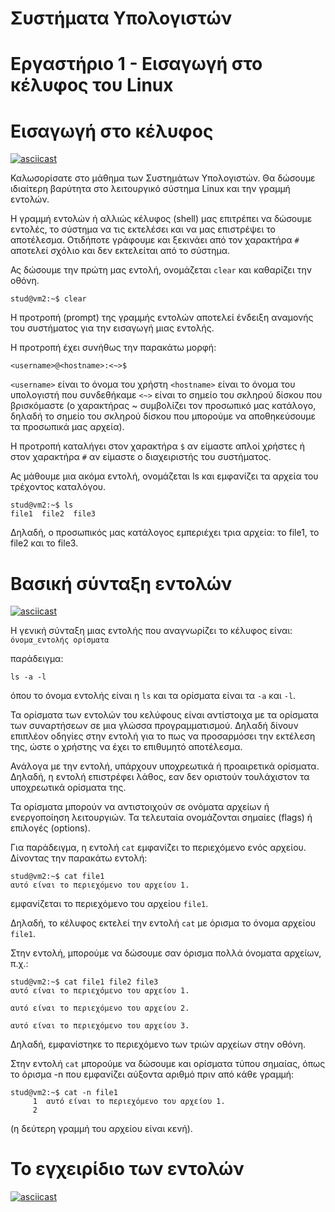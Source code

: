 # Συστήματα Υπολογιστών
# Εργαστήριο 1 - Εισαγωγή στο κέλυφος του Linux

# Εισαγωγή στο κέλυφος
[![asciicast](https://asciinema.org/a/pg9qWpRzsFQmbA8WcZNfxTHLu.svg)](https://asciinema.org/a/pg9qWpRzsFQmbA8WcZNfxTHLu)

Καλωσορίσατε στο μάθημα των Συστημάτων Υπολογιστών. Θα δώσουμε ιδιαίτερη βαρύτητα στο λειτουργικό σύστημα Linux και την γραμμή εντολών.

Η γραμμή εντολών ή αλλιώς κέλυφος (shell) μας επιτρέπει να δώσουμε εντολές, το σύστημα να τις εκτελέσει και να μας επιστρέψει το αποτέλεσμα. Οτιδήποτε γράφουμε και ξεκινάει από τον χαρακτήρα `#` αποτελεί σχόλιο και δεν εκτελείται από το σύστημα.

Ας δώσουμε την πρώτη μας εντολή, ονομάζεται `clear` και καθαρίζει την οθόνη.
```console
stud@vm2:~$ clear
```

Η προτροπή (prompt) της γραμμής εντολών αποτελεί ένδειξη αναμονής του συστήματος για την εισαγωγή μιας εντολής.

Η προτροπή έχει συνήθως την παρακάτω μορφή: 
```
<username>@<hostname>:<~>$
```

`<username>` είναι το όνομα του χρήστη
`<hostname>` είναι το όνομα του υπολογιστή που συνδεθήκαμε
`<~>` είναι το σημείο του σκληρού δίσκου που βρισκόμαστε
(ο χαρακτήρας ~ συμβολίζει τον προσωπικό μας κατάλογο, δηλαδή το σημείο του σκληρού δίσκου που μπορούμε να αποθηκεύσουμε τα προσωπικά μας αρχεία).

Η προτροπή καταλήγει στον χαρακτήρα `$` αν είμαστε απλοί χρήστες ή στον χαρακτήρα `#` αν είμαστε o διαχειριστής του συστήματος.

Ας μάθουμε μια ακόμα εντολή, ονομάζεται ls και εμφανίζει τα αρχεία του τρέχοντος καταλόγου.

```console
stud@vm2:~$ ls
file1  file2  file3
```

Δηλαδή, ο προσωπικός μας κατάλογος εμπεριέχει τρια αρχεία:
το file1, το file2 και το file3.

# Βασική σύνταξη εντολών
[![asciicast](https://asciinema.org/a/w3PkdARp81zaZVvPQ6CFxkHdp.svg)](https://asciinema.org/a/w3PkdARp81zaZVvPQ6CFxkHdp)

Η γενική σύνταξη μιας εντολής που αναγνωρίζει το κέλυφος είναι:
`όνομα_εντολής ορίσματα`

παράδειγμα:
```console
ls -a -l
```
όπου το όνομα εντολής είναι η `ls` και τα ορίσματα είναι τα `-a` και `-l`.

Τα ορίσματα των εντολών του κελύφους είναι αντίστοιχα με τα ορίσματα των συναρτήσεων σε μια γλώσσα προγραμματισμού. Δηλαδή δίνουν επιπλέον οδηγίες στην εντολή για το πως να προσαρμόσει την εκτέλεση της, ώστε ο χρήστης να έχει το επιθυμητό αποτέλεσμα.

Ανάλογα με την εντολή, υπάρχουν υποχρεωτικά ή προαιρετικά ορίσματα. Δηλαδή, η εντολή επιστρέφει λάθος, εαν δεν οριστούν τουλάχιστον τα υποχρεωτικά ορίσματα της.

Τα ορίσματα μπορούν να αντιστοιχούν σε ονόματα αρχείων ή ενεργοποίηση λειτουργιών. Τα τελευταία ονομάζονται σημαίες (flags) ή επιλογές (options).

Για παράδειγμα, η εντολή `cat` εμφανίζει το περιεχόμενο ενός αρχείου. Δίνοντας την παρακάτω εντολή:

```console
stud@vm2:~$ cat file1
αυτό είναι το περιεχόμενο του αρχείου 1.

```
εμφανίζεται το περιεχόμενο του αρχείου `file1`.

Δηλαδή, το κέλυφος εκτελεί την εντολή `cat` με όρισμα το όνομα αρχείου `file1`.

Στην εντολή, μπορούμε να δώσουμε σαν όρισμα πολλά όνοματα αρχείων, π.χ.:

```console
stud@vm2:~$ cat file1 file2 file3
αυτό είναι το περιεχόμενο του αρχείου 1.

αυτό είναι το περιεχόμενο του αρχείου 2.

αυτό είναι το περιεχόμενο του αρχείου 3.

```

Δηλαδή, εμφανίστηκε το περιεχόμενο των τριών αρχείων στην οθόνη.

Στην εντολή `cat` μπορούμε να δώσουμε και ορίσματα τύπου σημαίας, όπως το όρισμα -n που εμφανίζει αύξοντα αριθμό πριν από κάθε γραμμή:

```console
stud@vm2:~$ cat -n file1
     1	αυτό είναι το περιεχόμενο του αρχείου 1.
     2	
```
(η δεύτερη γραμμή του αρχείου είναι κενή).

# Το εγχειρίδιο των εντολών
[![asciicast](https://asciinema.org/a/a6SbypLSvMp6eojZPKiBO96sY.svg)](https://asciinema.org/a/a6SbypLSvMp6eojZPKiBO96sY)

